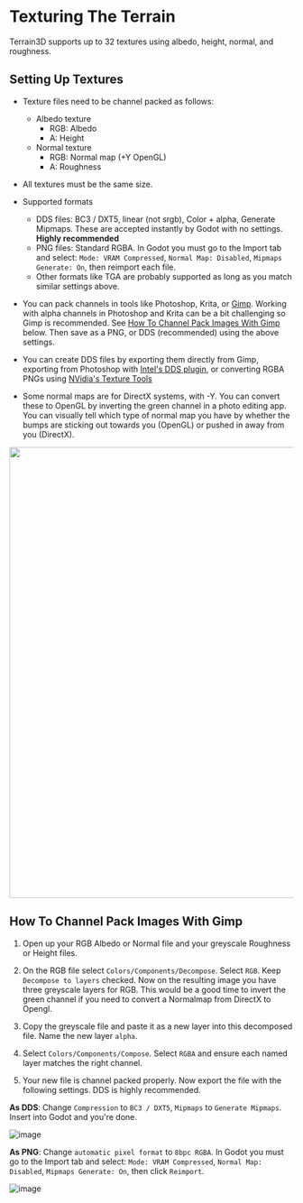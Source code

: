 # Texturing The Terrain

Terrain3D supports up to 32 textures using albedo, height, normal, and roughness.

## Setting Up Textures

* Texture files need to be channel packed as follows:
     * Albedo texture
          * RGB: Albedo
          * A: Height
     * Normal texture
          * RGB: Normal map (+Y OpenGL)
          * A: Roughness

* All textures must be the same size.

* Supported formats
     * DDS files: BC3 / DXT5, linear (not srgb), Color + alpha, Generate Mipmaps. These are accepted instantly by Godot with no settings. **Highly recommended**
     * PNG files: Standard RGBA. In Godot you must go to the Import tab and select: `Mode: VRAM Compressed`, `Normal Map: Disabled`, `Mipmaps Generate: On`, then reimport each file.
     * Other formats like TGA are probably supported as long as you match similar settings above.

* You can pack channels in tools like Photoshop, Krita, or [Gimp](https://www.gimp.org/). Working with alpha channels in Photoshop and Krita can be a bit challenging so Gimp is recommended. See [How To Channel Pack Images With Gimp](#how-to-channel-pack-images-with-gimp) below. Then save as a PNG, or DDS (recommended) using the above settings. 

* You can create DDS files by exporting them directly from Gimp, exporting from Photoshop with [Intel's DDS plugin](https://www.intel.com/content/www/us/en/developer/articles/tool/intel-texture-works-plugin.html), or converting RGBA PNGs using [NVidia's Texture Tools](https://developer.nvidia.com/nvidia-texture-tools-exporter)

* Some normal maps are for DirectX systems, with -Y. You can convert these to OpenGL by inverting the green channel in a photo editing app. You can visually tell which type of normal map you have by whether the bumps are sticking out towards you (OpenGL) or pushed in away from you (DirectX).

<img width="800" src="https://doc.babylonjs.com/_next/image?url=%2Fimg%2Fhow_to%2FMaterials%2Fnormal_maps1.jpg&w=1920&q=75"/>

## How To Channel Pack Images With Gimp

1. Open up your RGB Albedo or Normal file and your greyscale Roughness or Height files.

2. On the RGB file select `Colors/Components/Decompose`. Select `RGB`. Keep `Decompose to layers` checked. Now on the resulting image you have three greyscale layers for RGB. This would be a good time to invert the green channel if you need to convert a Normalmap from DirectX to Opengl.

3. Copy the greyscale file and paste it as a new layer into this decomposed file. Name the new layer `alpha`.

4. Select `Colors/Components/Compose`. Select `RGBA` and ensure each named layer matches the right channel.

5. Your new file is channel packed properly. Now export the file with the following settings. DDS is highly recommended.

**As DDS**: Change `Compression` to `BC3 / DXT5`, `Mipmaps` to `Generate Mipmaps`. Insert into Godot and you're done.

![image](https://github.com/outobugi/Terrain3D/assets/632766/030d87a7-43ed-4fed-bac6-c69bb6fcd11a)

**As PNG**: Change `automatic pixel format` to `8bpc RGBA`. In Godot you must go to the Import tab and select: `Mode: VRAM Compressed`, `Normal Map: Disabled`, `Mipmaps Generate: On`, then click `Reimport`.

![image](https://github.com/outobugi/Terrain3D/assets/632766/d30fa7c4-177c-491f-bcaa-962f9a1f0c6b)
